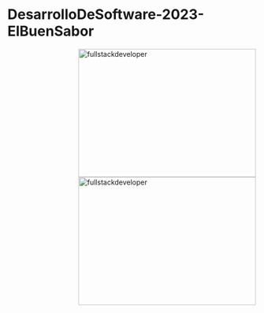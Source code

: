 # DesarrolloDeSoftware-2023-ElBuenSabor

<p>
    <img
    src="https://drive.google.com/file/d/1VxZrX5-aXe7Mxkk3hfFrHuhkKPgJI-Hn/view?usp=sharing"
    alt="fullstackdeveloper"
    width="360px"
    height="260px"
    align="right"
/>

<p>
    <img
    src="https://media.giphy.com/media/2C6v4QD5d3YOO4YhID/giphy-downsized-large.gif"
    alt="fullstackdeveloper"
    width="360px"
    height="260px"
    align="right"
/>
</p>
